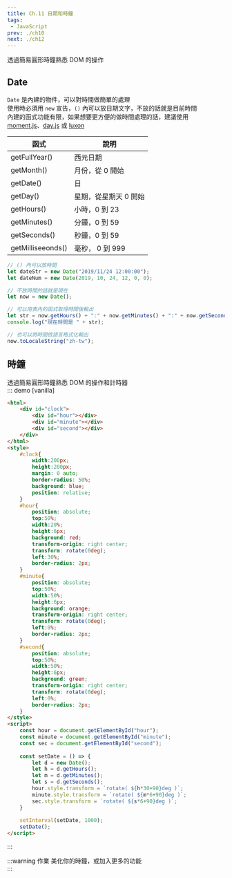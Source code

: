 ```yaml
--- 
title: Ch.11 日期和時鐘
tags:
 - JavaScript
prev: ./ch10
next: ./ch12
---
```


透過簡易圓形時鐘熟悉 DOM 的操作
<!-- more -->
## Date
`Date` 是內建的物件，可以對時間做簡單的處理  
使用時必須用 `new` 宣告，`()` 內可以放日期文字，不放的話就是目前時間  
內建的函式功能有限，如果想要更方便的做時間處理的話，建議使用 [moment.js](https://momentjs.com/)、[day.js](https://github.com/iamkun/dayjs) 或 [luxon](https://moment.github.io/luxon/)  

| 函式 | 說明 |
|---|---|
|getFullYear() | 西元日期 |
|getMonth() | 月份，從 0 開始 |
|getDate() | 日 |
|getDay() | 星期，從星期天 0 開始  |
|getHours() | 小時，0 到 23 |
|getMinutes() | 分鐘，0 到 59 |
|getSeconds() | 秒鐘，0 到 59|
|getMilliseeonds() | 毫秒， 0 到 999 |

```js
// () 內可以放時間
let dateStr = new Date("2019/11/24 12:00:00");
let dateNum = new Date(2019, 10, 24, 12, 0, 0);

// 不放時間的話就是現在
let now = new Date();

// 可以用表內的函式取得時間後輸出
let str = now.getHours() + ":" + now.getMinutes() + ":" + now.getSeconds()
console.log("現在時間是 " + str);

// 也可以將時間依語言格式化輸出
now.toLocaleString("zh-tw");
```


## 時鐘
透過簡易圓形時鐘熟悉 DOM 的操作和計時器  
::: demo [vanilla]
```html
<html>
    <div id="clock">
        <div id="hour"></div>
        <div id="minute"></div>
        <div id="second"></div>
    </div>
</html>
<style>
    #clock{
        width:200px;
        height:200px;
        margin: 0 auto;
        border-radius: 50%;
        background: blue;
        position: relative;
    }
    #hour{
        position: absolute;
        top:50%;
        width:20%;
        height:6px;
        background: red;
        transform-origin: right center;
        transform: rotate(0deg);
        left:30%;
        border-radius: 2px;
    }
    #minute{
        position: absolute;
        top:50%;
        width:50%;
        height:6px;
        background: orange;
        transform-origin: right center;
        transform: rotate(0deg);
        left:0%;
        border-radius: 2px;
    }
    #second{
        position: absolute;
        top:50%;
        width:50%;
        height:6px;
        background: green;
        transform-origin: right center;
        transform: rotate(0deg);
        left:0%;
        border-radius: 2px;
    }
</style>
<script>
    const hour = document.getElementById("hour");
    const minute = document.getElementById("minute");
    const sec = document.getElementById("second");
    
    const setDate = () => {
        let d = new Date();
        let h = d.getHours();
        let m = d.getMinutes();
        let s = d.getSeconds();
        hour.style.transform = `rotate( ${h*30+90}deg )`;
        minute.style.transform = `rotate( ${m*6+90}deg )`;
        sec.style.transform = `rotate( ${s*6+90}deg )`;
    }
    
    setInterval(setDate, 1000);
    setDate();
</script>
```
:::

:::warning 作業
美化你的時鐘，或加入更多的功能  
:::